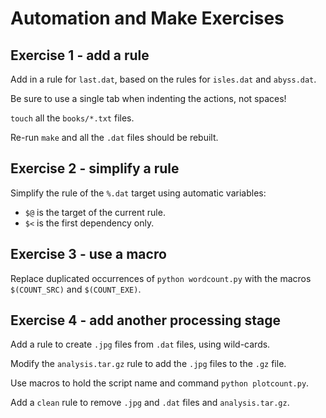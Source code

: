 Automation and Make Exercises
=============================

Exercise 1 - add a rule 
-----------------------

Add in a rule for `last.dat`, based on the rules for `isles.dat` and
`abyss.dat`.

Be sure to use a single tab when indenting the actions, not spaces!

`touch` all the `books/*.txt` files.

Re-run `make` and all the `.dat` files should be rebuilt.

Exercise 2 - simplify a rule 
----------------------------

Simplify the rule of the `%.dat` target using automatic variables:

* `$@` is the target of the current rule.
* `$<` is the first dependency only.

Exercise 3 - use a macro
------------------------

Replace duplicated occurrences of `python wordcount.py` with the
macros `$(COUNT_SRC)` and `$(COUNT_EXE)`.

Exercise 4 - add another processing stage
-----------------------------------------

Add a rule to create `.jpg` files from `.dat` files, using
wild-cards. 

Modify the `analysis.tar.gz` rule to add the `.jpg` files to the `.gz`
file. 

Use macros to hold the script name and command `python plotcount.py`.

Add a `clean` rule to remove `.jpg` and `.dat` files and
`analysis.tar.gz`.
